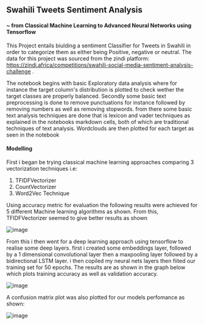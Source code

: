 ## Swahili Tweets Sentiment Analysis 
#### ~ from Classical Machine Learning to Advanced Neural Networks using Tensorflow

This Project entails biulding a sentiment Classifier for Tweets in Swahili in order to categorize them as either being Positive, negative or neutral. The data for this project was sourced from the zindi platform: https://zindi.africa/competitions/swahili-social-media-sentiment-analysis-challenge .

The notebook begins with basic Exploratory data analysis where for instance the target column's distribution is plotted to check wether the target classes are properly balanced. 
Secondly some basic text preprocessing is done to remove punctuations for instance followed by removing numbers as well as removing stopwords. from there some basic text analysis techniques are done that is 
lexicon and vader techniques as explained in the notebooks markdown cells, both of which are traditional techniques of text analysis. Wordclouds are then plotted for each target as seen in the notebook

#### Modelling
 First i began be trying classical machine learning approaches comparing 3 vectorization techniques i.e:
 1. TFIDFVectorizer
 2. CountVectorizer
 3. Word2Vec Technique
 
 Using accuracy metric for evaluation the following results were achieved for 5 different Machine learning algorithms as shown. From this, TFIDFVectorizer seemed to give better results as shown
 
![image](https://user-images.githubusercontent.com/39335569/157759536-97385b73-9a23-4766-ba46-4e90f95f8374.png)

From this i then went for a deep learning approach using tensorflow to realise some deep layers. first i created some embeddings layer, followed by a 1 dimensional convolutional layer
then a maxpooling layer followed by a bidirectional LSTM layer.
i then copiled my neural nets layers then fiited our training set for 50 epochs. The results are as shown in the graph below which plots training accuracy as well as validation accuracy.

![image](https://user-images.githubusercontent.com/39335569/157760609-f1698de0-c919-4aa2-90fe-d0b53d6cd2a0.png)

A confusion matrix plot was also plotted for our models perfomance as shown:

![image](https://user-images.githubusercontent.com/39335569/157761111-dec35ed6-d664-40aa-91e5-1f4838d8f9d7.png)



